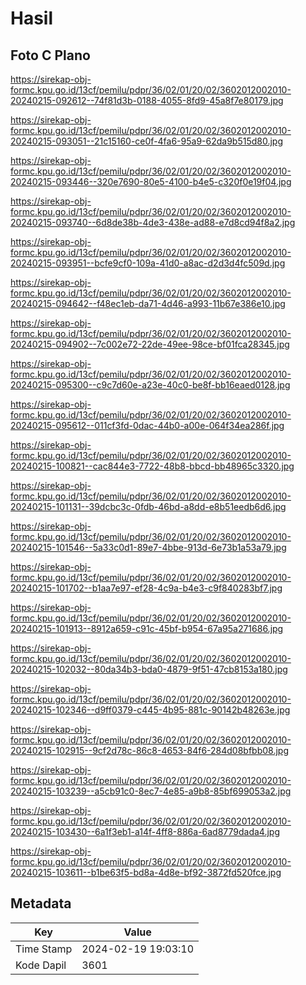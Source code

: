 # Hasil

## Foto C Plano

https://sirekap-obj-formc.kpu.go.id/13cf/pemilu/pdpr/36/02/01/20/02/3602012002010-20240215-092612--74f81d3b-0188-4055-8fd9-45a8f7e80179.jpg

https://sirekap-obj-formc.kpu.go.id/13cf/pemilu/pdpr/36/02/01/20/02/3602012002010-20240215-093051--21c15160-ce0f-4fa6-95a9-62da9b515d80.jpg

https://sirekap-obj-formc.kpu.go.id/13cf/pemilu/pdpr/36/02/01/20/02/3602012002010-20240215-093446--320e7690-80e5-4100-b4e5-c320f0e19f04.jpg

https://sirekap-obj-formc.kpu.go.id/13cf/pemilu/pdpr/36/02/01/20/02/3602012002010-20240215-093740--6d8de38b-4de3-438e-ad88-e7d8cd94f8a2.jpg

https://sirekap-obj-formc.kpu.go.id/13cf/pemilu/pdpr/36/02/01/20/02/3602012002010-20240215-093951--bcfe9cf0-109a-41d0-a8ac-d2d3d4fc509d.jpg

https://sirekap-obj-formc.kpu.go.id/13cf/pemilu/pdpr/36/02/01/20/02/3602012002010-20240215-094642--f48ec1eb-da71-4d46-a993-11b67e386e10.jpg

https://sirekap-obj-formc.kpu.go.id/13cf/pemilu/pdpr/36/02/01/20/02/3602012002010-20240215-094902--7c002e72-22de-49ee-98ce-bf01fca28345.jpg

https://sirekap-obj-formc.kpu.go.id/13cf/pemilu/pdpr/36/02/01/20/02/3602012002010-20240215-095300--c9c7d60e-a23e-40c0-be8f-bb16eaed0128.jpg

https://sirekap-obj-formc.kpu.go.id/13cf/pemilu/pdpr/36/02/01/20/02/3602012002010-20240215-095612--011cf3fd-0dac-44b0-a00e-064f34ea286f.jpg

https://sirekap-obj-formc.kpu.go.id/13cf/pemilu/pdpr/36/02/01/20/02/3602012002010-20240215-100821--cac844e3-7722-48b8-bbcd-bb48965c3320.jpg

https://sirekap-obj-formc.kpu.go.id/13cf/pemilu/pdpr/36/02/01/20/02/3602012002010-20240215-101131--39dcbc3c-0fdb-46bd-a8dd-e8b51eedb6d6.jpg

https://sirekap-obj-formc.kpu.go.id/13cf/pemilu/pdpr/36/02/01/20/02/3602012002010-20240215-101546--5a33c0d1-89e7-4bbe-913d-6e73b1a53a79.jpg

https://sirekap-obj-formc.kpu.go.id/13cf/pemilu/pdpr/36/02/01/20/02/3602012002010-20240215-101702--b1aa7e97-ef28-4c9a-b4e3-c9f840283bf7.jpg

https://sirekap-obj-formc.kpu.go.id/13cf/pemilu/pdpr/36/02/01/20/02/3602012002010-20240215-101913--8912a659-c91c-45bf-b954-67a95a271686.jpg

https://sirekap-obj-formc.kpu.go.id/13cf/pemilu/pdpr/36/02/01/20/02/3602012002010-20240215-102032--80da34b3-bda0-4879-9f51-47cb8153a180.jpg

https://sirekap-obj-formc.kpu.go.id/13cf/pemilu/pdpr/36/02/01/20/02/3602012002010-20240215-102346--d9ff0379-c445-4b95-881c-90142b48263e.jpg

https://sirekap-obj-formc.kpu.go.id/13cf/pemilu/pdpr/36/02/01/20/02/3602012002010-20240215-102915--9cf2d78c-86c8-4653-84f6-284d08bfbb08.jpg

https://sirekap-obj-formc.kpu.go.id/13cf/pemilu/pdpr/36/02/01/20/02/3602012002010-20240215-103239--a5cb91c0-8ec7-4e85-a9b8-85bf699053a2.jpg

https://sirekap-obj-formc.kpu.go.id/13cf/pemilu/pdpr/36/02/01/20/02/3602012002010-20240215-103430--6a1f3eb1-a14f-4ff8-886a-6ad8779dada4.jpg

https://sirekap-obj-formc.kpu.go.id/13cf/pemilu/pdpr/36/02/01/20/02/3602012002010-20240215-103611--b1be63f5-bd8a-4d8e-bf92-3872fd520fce.jpg


## Metadata

| Key        | Value               |
| ---------- | ------------------- |
| Time Stamp | 2024-02-19 19:03:10 |
| Kode Dapil | 3601                |



